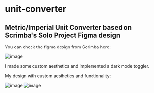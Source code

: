 # unit-converter

## Metric/Imperial Unit Converter based on Scrimba's Solo Project Figma design

You can check the figma design from Scrimba here:

![image](https://user-images.githubusercontent.com/89363727/168889858-bee1816e-87ad-44eb-9462-6d43e33cb112.png)

I made some custom aesthetics and implemented a dark mode toggler.

My design with custom aesthetics and functionality:

![image](https://user-images.githubusercontent.com/89363727/168928576-c32d19a7-c2f7-4aa6-8892-ab9ef26c2f82.png)
![image](https://user-images.githubusercontent.com/89363727/168928677-e71f9abe-e795-4616-b815-48d3b27d7dbb.png)
